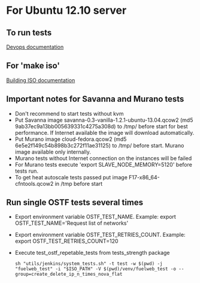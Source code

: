 For Ubuntu 12.10 server
=======================
To run tests
------------

[Devops documentation](http://docs.mirantis.com/fuel-dev/devops.html)

For 'make iso'
--------------

[Building ISO documentation](http://docs.mirantis.com/fuel-dev/develop/env.html#building-the-fuel-iso)

Important notes for Savanna and Murano tests
--------------------------------------------
 * Don't recommend to start tests without kvm
 * Put Savanna image savanna-0.3-vanilla-1.2.1-ubuntu-13.04.qcow2 (md5 9ab37ec9a13bb005639331c4275a308d)
to /tmp/ before start for best performance. If Internet available the image will download automatically.
 * Put Murano image cloud-fedora.qcow2 (md5 6e5e2f149c54b898b3c272f11ae31125) to /tmp/ before start.
Murano image available only internally.
 * Murano tests  without Internet connection on the instances will be failed
 * For Murano tests execute 'export SLAVE_NODE_MEMORY=5120' before tests run.
 * To get heat autoscale tests passed put image F17-x86_64-cfntools.qcow2 in /tmp before start

Run single OSTF tests several times
-----------------------------------
 * Export environment variable OSTF_TEST_NAME. Example: export OSTF_TEST_NAME='Request list of networks'
 * Export environment variable OSTF_TEST_RETRIES_COUNT. Example: export OSTF_TEST_RETRIES_COUNT=120
 * Execute test_ostf_repetable_tests from tests_strength package

       sh "utils/jenkins/system_tests.sh" -t test -w $(pwd) -j "fuelweb_test" -i "$ISO_PATH" -V $(pwd)/venv/fuelweb_test -o --group=create_delete_ip_n_times_nova_flat

